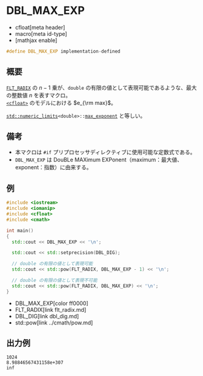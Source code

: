 # DBL_MAX_EXP
* cfloat[meta header]
* macro[meta id-type]
* [mathjax enable]

```cpp
#define DBL_MAX_EXP implementation-defined
```

## 概要
[`FLT_RADIX`](flt_radix.md) の $n - 1$ 乗が、`double` の有限の値として表現可能であるような、最大の整数値 $n$ を表すマクロ。  
[`<cfloat>`](../cfloat.md) のモデルにおける $e_{\rm max}$。

[`std::numeric_limits`](/reference/limits/numeric_limits.md)`<double>::`[`max_exponent`](/reference/limits/numeric_limits/max_exponent.md) と等しい。


## 備考
- 本マクロは `#if` プリプロセッサディレクティブに使用可能な定数式である。
- `DBL_MAX_EXP` は DouBLe MAXimum EXPonent（maximum：最大値、exponent：指数）に由来する。


## 例
```cpp example
#include <iostream>
#include <iomanip>
#include <cfloat>
#include <cmath>

int main()
{
  std::cout << DBL_MAX_EXP << '\n';

  std::cout << std::setprecision(DBL_DIG);

  // double の有限の値として表現可能
  std::cout << std::pow(FLT_RADIX, DBL_MAX_EXP - 1) << '\n';

  // double の有限の値として表現不可能
  std::cout << std::pow(FLT_RADIX, DBL_MAX_EXP) << '\n';
}
```
* DBL_MAX_EXP[color ff0000]
* FLT_RADIX[link flt_radix.md]
* DBL_DIG[link dbl_dig.md]
* std::pow[link ../cmath/pow.md]

## 出力例
```
1024
8.98846567431158e+307
inf
```
